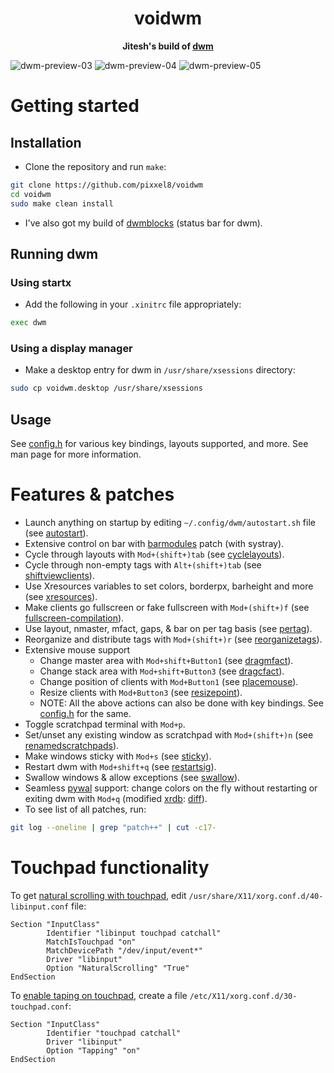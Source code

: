 <div align="center">
    <h1>voidwm</h1>
    <b>Jitesh's build of <a href="https://dwm.suckless.org/">dwm</a></b>
    <p></p>
</div>

![dwm-preview-03](https://github.com/pixxel8/aperture/raw/master/dwm-03.png)
![dwm-preview-04](https://github.com/pixxel8/aperture/raw/master/dwm-04.png)
![dwm-preview-05](https://github.com/pixxel8/aperture/raw/master/dwm-05.png)


# Getting started
## Installation
- Clone the repository and run `make`:
```bash
git clone https://github.com/pixxel8/voidwm
cd voidwm
sudo make clean install
```
- I've also got my build of [dwmblocks](https://github.com/pixxel8/dwmblocks) (status bar for dwm).

## Running dwm
### Using startx
- Add the following in your `.xinitrc` file appropriately:
```bash
exec dwm
```

### Using a display manager
- Make a desktop entry for dwm in `/usr/share/xsessions` directory:
```bash
sudo cp voidwm.desktop /usr/share/xsessions
```

## Usage
See [config.h](config.h) for various key bindings, layouts supported, and more. See man page for more information.


# Features & patches
- Launch anything on startup by editing `~/.config/dwm/autostart.sh` file (see [autostart](https://dwm.suckless.org/patches/autostart/)).
- Extensive control on bar with [barmodules](https://github.com/bakkeby/patches/wiki/barmodules/) patch (with systray).
- Cycle through layouts with `Mod+(shift+)tab` (see [cyclelayouts](https://dwm.suckless.org/patches/cyclelayouts/)).
- Cycle through non-empty tags with `Alt+(shift+)tab` (see [shiftviewclients](https://github.com/bakkeby/patches/wiki/shiftviewclients/)).
- Use Xresources variables to set colors, borderpx, barheight and more (see [xresources](https://dwm.suckless.org/patches/xresources/)).
- Make clients go fullscreen or fake fullscreen with `Mod+(shift+)f` (see [fullscreen-compilation](https://github.com/bakkeby/patches/wiki/fullscreen-compilation/)).
- Use layout, nmaster, mfact, gaps, & bar on per tag basis (see [pertag](https://dwm.suckless.org/patches/pertag/)).
- Reorganize and distribute tags with `Mod+(shift+)r` (see [reorganizetags](https://dwm.suckless.org/patches/reorganizetags/)).
- Extensive mouse support
    - Change master area with `Mod+shift+Button1` (see [dragmfact](https://github.com/bakkeby/patches/wiki/dragmfact/)).
    - Change stack area with `Mod+shift+Button3` (see [dragcfact](https://github.com/bakkeby/patches/wiki/dragcfact/)).
    - Change position of clients with `Mod+Button1` (see [placemouse](https://github.com/bakkeby/patches/wiki/placemouse/)).
    - Resize clients with `Mod+Button3` (see [resizepoint](https://github.com/bakkeby/patches/wiki/resizepoint/)).
    - NOTE: All the above actions can also be done with key bindings. See [config.h](config.h) for the same.
- Toggle scratchpad terminal with `Mod+p`.
- Set/unset any existing window as scratchpad with `Mod+(shift+)n` (see [renamedscratchpads](https://github.com/bakkeby/patches/wiki/renamedscratchpads/)).
- Make windows sticky with `Mod+s` (see [sticky](https://dwm.suckless.org/patches/sticky/)).
- Restart dwm with `Mod+shift+q` (see [restartsig](https://dwm.suckless.org/patches/restartsig/)).
- Swallow windows & allow exceptions (see [swallow](https://github.com/bakkeby/patches/wiki/swallow/)).
- Seamless [pywal](https://github.com/dylanaraps/pywal/) support: change colors on the fly without restarting or exiting dwm with `Mod+q` (modified [xrdb](https://dwm.suckless.org/patches/xrdb/): [diff](https://github.com/pixxel8/voidwm/commit/10ba0c06ddd648bee6b9968b65d4addfd57d7ecf)).
- To see list of all patches, run:
```bash
git log --oneline | grep "patch++" | cut -c17-
```


# Touchpad functionality
To get [natural scrolling with touchpad](https://askubuntu.com/questions/1122513/how-to-add-natural-inverted-mouse-scrolling-in-i3-window-manager/), edit `/usr/share/X11/xorg.conf.d/40-libinput.conf` file:
```
Section "InputClass"
        Identifier "libinput touchpad catchall"
        MatchIsTouchpad "on"
        MatchDevicePath "/dev/input/event*"
        Driver "libinput"
        Option "NaturalScrolling" "True"
EndSection
```

To [enable taping on touchpad](https://wiki.archlinux.org/title/Libinput#Via_Xorg_configuration_file/), create a file `/etc/X11/xorg.conf.d/30-touchpad.conf`:
```
Section "InputClass"
        Identifier "touchpad catchall"
        Driver "libinput"
        Option "Tapping" "on"
EndSection
```
